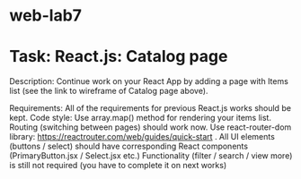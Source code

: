 # web-lab7

# Task: React.js: Catalog page

Description: Continue work on your React App by adding a page with Items list (see the link to wireframe of Catalog page above).

Requirements: 
All of the requirements for previous React.js works should be kept.
Code style: 
Use array.map() method for rendering your items list.
Routing (switching between pages) should work now. 
Use react-router-dom library: https://reactrouter.com/web/guides/quick-start .
All UI elements (buttons / select) should have corresponding React components (PrimaryButton.jsx / Select.jsx  etc.)
Functionality (filter / search / view more) is still not required (you have to complete it on next works)




